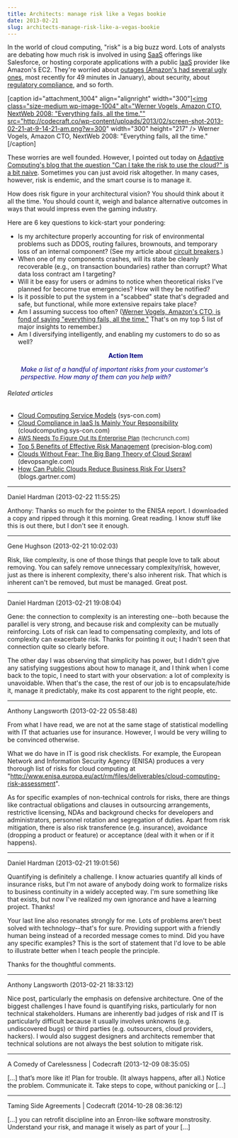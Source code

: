 ```yaml
---
title: Architects: manage risk like a Vegas bookie
date: 2013-02-21
slug: architects-manage-risk-like-a-vegas-bookie
---
```


In the world of cloud computing, "risk" is a big buzz word. Lots of analysts are debating how much risk is involved in using <a class="zem_slink" title="Software as a service" href="http://en.wikipedia.org/wiki/Software_as_a_service" target="_blank" rel="wikipedia">SaaS</a> offerings like Salesforce, or hosting corporate applications with a public <a class="zem_slink" title="Cloud computing" href="http://en.wikipedia.org/wiki/Cloud_computing" target="_blank" rel="wikipedia">IaaS</a> provider like Amazon's EC2. They're worried about <a title="Amazon offline, downtime costs 5 million" href="http://www.networkworld.com/news/2013/013113-amazoncom-suffers-outage-nearly-5m-266314.html" target="_blank">outages (Amazon's had several ugly ones</a>, most recently for 49 minutes in January), about security, about <a class="zem_slink" title="Regulatory compliance" href="http://en.wikipedia.org/wiki/Regulatory_compliance" target="_blank" rel="wikipedia">regulatory compliance</a>, and so forth.

[caption id="attachment_1004" align="alignright" width="300"]<a href="http://vimeo.com/1386054#at=0"><img class="size-medium wp-image-1004" alt="Werner Vogels, Amazon CTO, NextWeb 2008: "Everything fails, all the time."" src="http://codecraft.co/wp-content/uploads/2013/02/screen-shot-2013-02-21-at-9-14-21-am.png?w=300" width="300" height="217" /></a> Werner Vogels, Amazon CTO, NextWeb 2008: "Everything fails, all the time."[/caption]

These worries are well founded. However, I pointed out today on <a title="think about cloud risk in terms of diversification" href="http://www.adaptivecomputing.com/the-cloud-isnt-risky-in-the-way-you-think/" target="_blank">Adaptive Computing's blog that the question "Can I take the risk to use the cloud?" is a bit naive</a>. Sometimes you can just avoid risk altogether. In many cases, however, risk is endemic, and the smart course is to manage it.

How does risk figure in your architectural vision? You should think about it all the time. You should count it, weigh and balance alternative outcomes in ways that would impress even the gaming industry.

Here are 6 key questions to kick-start your pondering:
<ul>
	<li>Is my architecture properly accounting for risk of environmental problems such as DDOS, routing failures, brownouts, and temporary loss of an internal component? (See my article about <a title="circuit breaker -- enterprise design pattern" href="dont-forget-the-circuit-breakers.md" target="_blank">circuit breakers</a>.)</li>
	<li>When one of my components crashes, will its state be cleanly recoverable (e.g., on transaction boundaries) rather than corrupt? What data loss contract am I targeting?</li>
	<li>Will it be easy for users or admins to notice when theoretical risks I've planned for become true emergencies? How will they be notified?</li>
	<li>Is it possible to put the system in a "scabbed" state that's degraded and safe, but functional, while more extensive repairs take place?</li>
	<li>Am I assuming success too often? (<a title="Werner Vogels at NextWeb 2008: everything fails, all the time" href="http://vimeo.com/1386054#at=0" target="_blank">Werner Vogels, Amazon's CTO, is fond of saying "everything fails, all the time."</a> That's on my top 5 list of major insights to remember.)</li>
	<li>Am I diversifying intelligently, and enabling my customers to do so as well?</li>
</ul>
<p style="padding-left:30px;text-align:center;"><strong><span style="color:#000080;">Action Item</span></strong></p>
<p style="padding-left:30px;"><em><span style="color:#000080;">Make a list of a handful of important risks from your customer's perspective. How many of them can you help with?</span></em></p>

<h6 class="zemanta-related-title" style="font-size:1em;">Related articles</h6>
<ul class="zemanta-article-ul">
	<li class="zemanta-article-ul-li"><a href="http://www.sys-con.com/node/2528403" target="_blank">Cloud Computing Service Models</a> (sys-con.com)</li>
	<li class="zemanta-article-ul-li"><a href="http://cloudcomputing.sys-con.com/node/2539596" target="_blank">Cloud Compliance in IaaS Is Mainly Your Responsibility</a> (cloudcomputing.sys-con.com)</li>
	<li class="zemanta-article-ul-li"><a style="font-size:13px;line-height:19px;" href="the-enterprise-hey-aws-you-wanna-piece-of-me.md" target="_blank">AWS Needs To Figure Out Its Enterprise Plan</a><span style="color:#333333;font-size:13px;line-height:19px;"> (techcrunch.com)</span></li>
	<li class="zemanta-article-ul-li"><a href="top-5-benefits-of-effective-risk-management.md" target="_blank">Top 5 Benefits of Effective Risk Management</a> (precision-blog.com)</li>
	<li class="zemanta-article-ul-li"><a href="clouds-without-fear-the-big-bang-theory-of-cloud-sprawl.md" target="_blank">Clouds Without Fear: The Big Bang Theory of Cloud Sprawl</a> (devopsangle.com)</li>
	<li class="zemanta-article-ul-li"><a href="http://blogs.gartner.com/chris-gaun/how-can-public-clouds-reduce-business-risk-for-users/" target="_blank">How Can Public Clouds Reduce Business Risk For Users?</a> (blogs.gartner.com)</li>
</ul>

---

Daniel Hardman (2013-02-22 11:55:25)

Anthony: Thanks so much for the pointer to the ENISA report. I downloaded a copy and ripped through it this morning. Great reading. I know stuff like this is out there, but I don't see it enough.

---

Gene Hughson (2013-02-21 10:02:03)

Risk, like complexity, is one of those things that people love to talk about removing.  You can safely remove unnecessary complexity/risk, however, just as there is inherent complexity, there's also inherent risk.  That which is inherent can't be removed, but must be managed.  Great post.

---

Daniel Hardman (2013-02-21 19:08:04)

Gene: the connection to complexity is an interesting one--both because the parallel is very strong, and because risk and complexity can be mutually reinforcing. Lots of risk can lead to compensating complexity, and lots of complexity can exacerbate risk. Thanks for pointing it out; I hadn't seen that connection quite so clearly before.

The other day I was observing that simplicity has power, but I didn't give any satisfying suggestions about how to manage it, and I think when I come back to the topic, I need to start with your observation: a lot of complexity is unavoidable. When that's the case, the rest of our job is to encapsulate/hide it, manage it predictably, make its cost apparent to the right people, etc.

---

Anthony Langsworth (2013-02-22 05:58:48)

From what I have read, we are not at the same stage of statistical modelling with IT that actuaries use for insurance. However, I would be very willing to be convinced otherwise. 

What we do have in IT is good risk checklists. For example, the European Network and Information Security Agency (ENISA) produces a very thorough list of risks for cloud computing at "http://www.enisa.europa.eu/act/rm/files/deliverables/cloud-computing-risk-assessment".

As for specific examples of non-technical controls for risks, there are things like contractual obligations and clauses in outsourcing arrangements, restrictive licensing, NDAs and background checks for developers and administrators, personnel rotation and segregation of duties. Apart from risk mitigation, there is also risk transference (e.g. insurance), avoidance (dropping a product or feature) or acceptance (deal with it when or if it happens).

---

Daniel Hardman (2013-02-21 19:01:56)

Quantifying is definitely a challenge. I know actuaries quantify all kinds of insurance risks, but I'm not aware of anybody doing work to formalize risks to business continuity in a widely accepted way. I'm sure something like that exists, but now I've realized my own ignorance and have a learning project. Thanks!

Your last line also resonates strongly for me. Lots of problems aren't best solved with technology--that's for sure. Providing support with a friendly human being instead of a recorded message comes to mind. Did you have any specific examples? This is the sort of statement that I'd love to be able to illustrate better when I teach people the principle.

Thanks for the thoughtful comments.

---

Anthony Langsworth (2013-02-21 18:33:12)

Nice post, particularly the emphasis on defensive architecture. One of the biggest challenges I have found is quantifying risks, particularly for non technical stakeholders. Humans are inherently bad judges of risk and IT is particularly difficult because it usually involves unknowns (e.g. undiscovered bugs) or third parties (e.g. outsourcers, cloud providers, hackers). I would also suggest designers and architects remember that technical solutions are not always the best solution to mitigate risk.

---

A Comedy of Carelessness | Codecraft (2013-12-09 08:35:05)

[…] that’s more like it! Plan for trouble. (It always happens, after all.) Notice the problem. Communicate it. Take steps to cope, without panicking or […]

---

Taming Side Agreements | Codecraft (2014-10-28 08:36:12)

[…] you can retrofit discipline into an Enron-like software monstrosity. Understand your risk, and manage it wisely as part of your […]